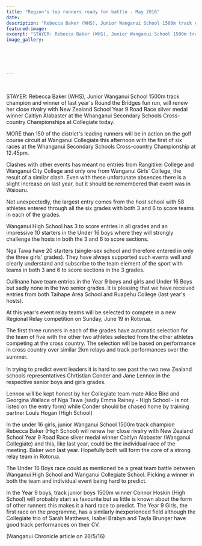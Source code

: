 ```yaml
---
title: "Region's top runners ready for battle - May 2016"
date: 
description: "Rebecca Baker (WHS), Junior Wanganui School 1500m track champion and winner of last year's Round the Bridges fun run, will renew her close rivalry with NZ School Y9 Road Race silver medal winner..."
featured-image: 
excerpt: "STAYER: Rebecca Baker (WHS), Junior Wanganui School 1500m track champion and winner of last year's Round the Bridges fun run, will renew her close rivalry with New Zealand School Year 9 Road Race silver medal winner Caitlyn Alabaster at the Whanganui Secondary Schools Cross-country Championships at Collegiate today."
image_gallery:
	
	
	
	
	
---
```


<p><span><br /></span></p>
<p><span>STAYER: Rebecca Baker (WHS), Junior Wanganui School 1500m track champion and winner of last year's Round the Bridges fun run, will renew her close rivalry with New Zealand School Year 9 Road Race silver medal winner Caitlyn Alabaster at the Whanganui Secondary Schools Cross-country Championships at Collegiate today.</span></p>
<p>MORE than 150 of the district's leading runners will be in action on the golf course circuit at Wanganui Collegiate this afternoon with the first of six races at the Whanganui Secondary Schools Cross-country Championship at 12.45pm.</p>
<p>Clashes with other events has meant no entries from Rangitikei College and Wanganui City College and only one from Wanganui Girls' College, the result of a similar clash. Even with these unfortunate absences there is a slight increase on last year, but it should be remembered that event was in Waiouru.</p>
<p>Not unexpectedly, the largest entry comes from the host school with 58 athletes entered through all the six grades with both 3 and 6 to score teams in each of the grades.</p>
<p>Wanganui High School has 3 to score entries in all grades and an impressive 10 starters in the Under 16 boys where they will strongly challenge the hosts in both the 3 and 6 to score sections.</p>
<p>Nga Tawa have 20 starters (single-sex school and therefore entered in only the three girls' grades). They have always supported such events well and clearly understand and subscribe to the team element of the sport with teams in both 3 and 6 to score sections in the 3 grades.</p>
<p>Cullinane have team entries in the Year 9 boys and girls and Under 16 Boys but sadly none in the two senior grades. It is pleasing that we have received entries from both Taihape Area School and Ruapehu College (last year's hosts).</p>
<p>At this year's event relay teams will be selected to compete in a new Regional Relay competition on Sunday, June 19 in Rotorua.</p>
<p>The first three runners in each of the grades have automatic selection for the team of five with the other two athletes selected from the other athletes competing at the cross country. The selection will be based on performance in cross country over similar 2km relays and track performances over the summer.<span style="line-height: 1.5;">&nbsp;</span></p>
<p>In trying to predict event leaders it is hard to see past the two new Zealand schools representatives Chrtistian Conder and Jane Lennox in the respective senior boys and girls grades.</p>
<p>Lennox will be kept honest by her Collegiate team mate Alice Bird and Georgina Wallace of Nga Tawa (sadly Emma Rainey - High School - is not listed on the entry form) while Conder should be chased home by training partner Louis Hogan (High School)</p>
<p>In the under 16 girls, junior Wanganui School 1500m track champion Rebecca Baker (High School) will renew her close rivalry with New Zealand School Year 9 Road Race silver medal winner Caitlyn Alabaster (Wanganui Collegiate) and this, like last year, could be the individual race of the meeting. Baker won last year. Hopefully both will form the core of a strong relay team in Rotorua.</p>
<p>The Under 16 Boys race could as mentioned be a great team battle between Wanganui High School and Wanganui Collegiate School. Picking a winner in both the team and individual event being hard to predict.</p>
<p>In the Year 9 boys, track junior boys 1500m winner Connor Hoskin (High School) will probably start as favourite but as little is known about the form of other runners this makes it a hard race to predict. The Year 9 Girls, the first race on the programme, has a similarly inexperienced field although the Collegiate trio of Sarah Matthews, Isabel Brabyn and Tayla Brunger have good track performances on their CV.</p>
<p><span>(Wanganui Chronicle article on 26/5/16)</span></p>

